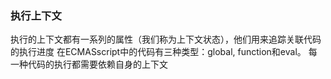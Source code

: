 
### 执行上下文
执行的上下文都有一系列的属性（我们称为上下文状态），他们用来追踪关联代码的执行进度
在ECMASscript中的代码有三种类型：global, function和eval。
每一种代码的执行都需要依赖自身的上下文

